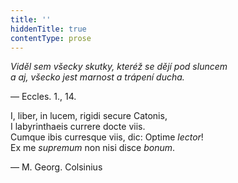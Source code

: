 ```yaml
---
title: ''
hiddenTitle: true
contentType: prose
---
```


_Viděl sem všecky skutky, kteréž se dějí pod sluncem  
a aj, všecko jest marnost a trápení ducha._

— Eccles. 1., 14. 

I, liber, in lucem, rigidi secure Catonis,  
I labyrinthaeis currere docte viis.  
Cumque ibis curresque viis, dic: Optime _lector_!  
Ex me _supremum_ non nisi disce _bonum_.

— M. Georg. Colsinius

